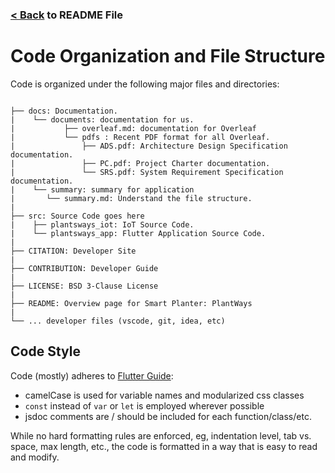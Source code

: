 ### [< Back](/README.md) to README File

# Code Organization and File Structure

Code is organized under the following major files and directories: 

```text

├── docs: Documentation.
|    └── documents: documentation for us.
|           ├── overleaf.md: documentation for Overleaf
|           └── pdfs : Recent PDF format for all Overleaf.
|               ├── ADS.pdf: Architecture Design Specification documentation.
|               ├── PC.pdf: Project Charter documentation.
|               └── SRS.pdf: System Requirement Specification documentation.
|    └── summary: summary for application
|       └── summary.md: Understand the file structure.
|
├── src: Source Code goes here
|    ├── plantsways_iot: IoT Source Code.
|    └── plantsways_app: Flutter Application Source Code.
|
├── CITATION: Developer Site
|
├── CONTRIBUTION: Developer Guide
|
├── LICENSE: BSD 3-Clause License
|
├── README: Overview page for Smart Planter: PlantWays
|
└── ... developer files (vscode, git, idea, etc)
```

## Code Style

Code (mostly) adheres to [Flutter Guide](https://docs.flutter.dev/):

- camelCase is used for variable names and modularized css classes
- `const` instead of `var` or `let` is employed wherever possible
- jsdoc comments are / should be included for each function/class/etc.

While no hard formatting rules are enforced, eg, indentation level, tab vs. space, max length, etc., the code is formatted in a way that is easy to read and modify.
